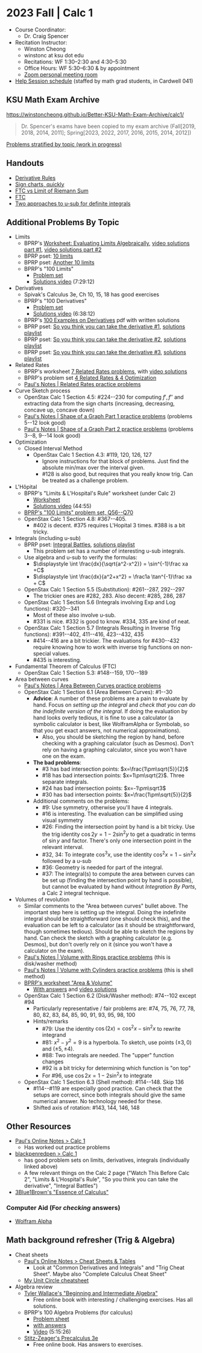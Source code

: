 # 2023 Fall | Calc 1

<style>
 a:visited {
  color: darkorchid
 }
</style>

* Course Coordinator:
  * Dr. Craig Spencer
* Recitation Instructor:
  * Winston Cheong
  * winstonc at ksu dot edu
  * Recitations: WF 1:30&ndash;2:30 and 4:30&ndash;5:30
  * Office Hours: WF 5:30&ndash;6:30 & by appointment
  * [Zoom personal meeting room](https://ksu.zoom.us/j/2293865582?pwd=Z0dqUTQrUSt6THRBOW41SG43aitmdz09)
* [Help Session schedule](https://www.math.ksu.edu/student-success/ugrad/help/helpsess.html) (staffed by math grad students, in Cardwell 041)

## KSU Math Exam Archive

<https://winstoncheong.github.io/Better-KSU-Math-Exam-Archive/calc1/>

> Dr. Spencer's exams have been copied to my exam archive (Fall[2019, 2018, 2014, 2011]; Spring[2023, 2022, 2017, 2016, 2015, 2014, 2012])

[Problems stratified by topic (work in progress)](https://www.dropbox.com/scl/fi/0iqs4u9ye1l81n8lqbp0y/calc1.pdf?rlkey=88vqkragsy2v3ya369tsyhdh6&dl=0)

## Handouts

* [Derivative Rules](https://www.overleaf.com/read/jdrdvfwttfsn)
* [Sign charts, quickly](https://www.overleaf.com/read/xnmpzxyfhctb)
* [FTC vs Limit of Riemann Sum](https://www.overleaf.com/read/jrtbnfndcfhk#519ea7)
* [FTC](https://www.overleaf.com/read/qzwbtqjmxwqd#7be7eb)
* [Two approaches to u-sub for definite integrals](https://www.overleaf.com/read/wkthxvjcqmft#7b92fa)

## Additional Problems By Topic

* Limits
  * BPRP's [Worksheet: Evaluating Limits Algebraically](https://www.blackpenredpen.com/_files/ugd/287ba5_711200aeda034491b72cd34203466728.pdf), [video solutions part #1](https://youtu.be/pj4GNwxGiNk), [video solutions part #2](https://youtu.be/Nrq0yO1eZF8)
  * BPRP pset: [10 limits](https://www.blackpenredpen.com/_files/ugd/287ba5_9ae96c88a40847d6b24533ce40bd68b4.pdf)
  * BPRP pset: [Another 10 limits](https://www.blackpenredpen.com/_files/ugd/287ba5_2d7322800a664b968811f8d189ba0a57.pdf)
  * BPRP's "100 Limits"
    * [Problem set](https://www.blackpenredpen.com/_files/ugd/287ba5_4c2b4ae62fe84ae894f8c80790e32a67.pdf)
    * [Solutions video](https://youtu.be/TglD4Y6lmQk) (7:29:12)
* Derivatives
  * Spivak's Calculus 3e, Ch 10, 15, 18 has good exercises
  * BPRP's "100 Derivatives"
    * [Problem set](https://www.blackpenredpen.com/_files/ugd/287ba5_b5b6cc959ca44e619bbc9b0ba20d69b1.pdf)
    * [Solutions video](https://youtu.be/AegzQ_dip8k) (6:38:12)
  * BPRP's [100 Examples on Derivatives](https://www.blackpenredpen.com/_files/ugd/287ba5_08cbd14c7b7a431db3c5e8f812fba901.pdf) pdf with written solutions
  * BPRP pset: [So you think you can take the derivative #1](https://www.blackpenredpen.com/_files/ugd/287ba5_f282a9b6a7d7485e97b569a9bac5551b.pdf), [solutions playlist](https://www.youtube.com/playlist?list=PLj7p5OoL6vGy2Dvrkl0sVmHmJ8nfFJkUA)
  * BPRP pset: [So you think you can take the derivative #2](https://www.blackpenredpen.com/_files/ugd/287ba5_e9a3a2f6bcb0415c866ffc6521f1f7f1.pdf), [solutions playlist](https://www.youtube.com/playlist?list=PLj7p5OoL6vGyMA4ry3PU4d_vIbD2qObSY)
  * BPRP pset: [So you think you can take the derivative #3](https://www.blackpenredpen.com/_files/ugd/287ba5_83f8449c7a2c4186ab354416fec2b576.pdf), [solutions playlist](https://www.youtube.com/playlist?list=PLj7p5OoL6vGx7PlpS44o3SSx4zLtB4F7B&disable_polymer=true)
* Related Rates
  * BPRP's worksheet [7 Related Rates problems](https://www.blackpenredpen.com/_files/ugd/287ba5_dc24528101234bc8a2e6075d28b5f90b.pdf), with [video solutions](https://youtu.be/vGaE9AsdZ2Q)
  * BPRP's problem set [4 Related Rates & 4 Optimization](https://www.blackpenredpen.com/_files/ugd/287ba5_3499f1db56844d3cabf2a0851156c05b.pdf)
  * [Paul's Notes | Related Rates practice problems](https://tutorial.math.lamar.edu/Problems/CalcI/RelatedRates.aspx)
* Curve Sketch process
  * OpenStax Calc 1 Section 4.5: #224--230 for computing $f', f''$ and extracting data from the sign charts (increasing, decreasing, concave up, concave down)
  * [Paul's Notes | Shape of a Graph Part 1 practice problems](https://tutorial.math.lamar.edu/Problems/CalcI/ShapeofGraphPtI.aspx) (problems 5--12 look good)
  * [Paul's Notes | Shape of a Graph Part 2 practice problems](https://tutorial.math.lamar.edu/Problems/CalcI/ShapeofGraphPtII.aspx) (problems 3--8, 9--14 look good)
* Optimization
  * Closed Interval Method
    * OpenStax Calc 1 Section 4.3: #119, 120, 126, 127
      * Ignore instructions for that block of problems. Just find the absolute min/max over the interval given.
      * #128 is also good, but requires that you really know trig. Can be treated as a challenge problem.
* L'Hôpital
  * BPRP's "Limits & L'Hospital's Rule" worksheet (under Calc 2)
    * [Worksheet](https://www.blackpenredpen.com/_files/ugd/287ba5_fc19d8f3e1a94c4295298047578e2197.pdf)
    * [Solutions video](https://youtu.be/tsptFBqf2Ug) (44:55)
  * [BPRP's "100 Limits" problem set, Q56--Q70](https://www.blackpenredpen.com/_files/ugd/287ba5_4c2b4ae62fe84ae894f8c80790e32a67.pdf#page=6)
  * OpenStax Calc 1 Section 4.8: #367--405.
    * #402 is decent. #375 requires L'Hopital 3 times. #388 is a bit tricky.
* Integrals (including u-sub)
  * BPRP pset: [Integral Battles](https://www.blackpenredpen.com/_files/ugd/287ba5_2a5ba3f5a8904f5896cb6548649a42ed.pdf), [solutions playlist](https://www.youtube.com/playlist?list=PLj7p5OoL6vGymFhgX39LrAVSPLwi8ZW3W)
    * This problem set has a number of interesting u-sub integrals.
  * Use algebra and u-sub to verify the formulas:
    * $\displaystyle \int \frac{dx}{\sqrt{a^2-x^2}} = \sin^{-1}\frac xa +C$
    * $\displaystyle \int \frac{dx}{a^2+x^2} = \frac1a \tan^{-1}\frac xa + C$
  * OpenStax Calc 1 Section 5.5 (Substitution): #261--287, 292--297
    * The trickier ones are #282, 283. Also decent: #285, 286, 287
  * OpenStax Calc 1 Section 5.6 (Integrals involving Exp and Log functions): #320--341
    * Most of these also involve u-sub.
    * #331 is nice. #332 is good to know. #334, 335 are kind of neat.
  * OpenStax Calc 1 Section 5.7 (Integrals Resulting in Inverse Trig functions): #391--402, 411--416, 423--432, 435
    * #414--416 are a bit trickier. The evaluations for #430--432 require knowing how to work with inverse trig functions on non-special values.
    * #435 is interesting.
* Fundamental Theorem of Calculus (FTC)
  * OpenStax Calc 1 Section 5.3: #148--159, 170--189
* Area between curves
  * [Paul's Notes | Area Between Curves practice problems](https://tutorial.math.lamar.edu/Problems/CalcI/AreaBetweenCurves.aspx)
  * OpenStax Calc 1 Section 6.1 (Area Between Curves): #1--30
    * **Advice**: A number of these problems are a pain to evaluate by hand. Focus on *setting up the integral* and *check that you can do the indefinite version of the integral*. If doing the evaluation by hand looks overly tedious, it is fine to use a calculator (a symbolic calculator is best, like WolframAlpha or Symbolab, so that you get exact answers, not numerical approximations).
      * Also, you should be sketching the region by hand, before checking with a graphing calculator (such as Desmos). Don't rely on having a graphing calculator, since you won't have one on the exam.
    * **The bad problems**:
      * #3 has bad intersection points: $x=\frac{1\pm\sqrt{5}}{2}$
      * #18 has bad intersection points: $x=1\pm\sqrt{2}$. Three separate integrals.
      * #24 has bad intersection points: $x=-1\pm\sqrt3$
      * #30 has bad intersection points: $x=\frac{1\pm\sqrt{5}}{2}$
    * Additional comments on the problems:
      * #9: Use symmetry, otherwise you'll have 4 integrals.
      * #16 is interesting. The evaluation can be simplified using visual symmetry
      * #26: Finding the intersection point by hand is a bit tricky. Use the trig identity $\cos 2y = 1-2\sin^2 y$ to get a quadratic in terms of $\sin y$ and factor. There's only one intersection point in the relevant interval.
      * #32, 34: To integrate $\cos^3 x$, use the identity $\cos^2 x = 1-\sin^2 x$ followed by a u-sub
      * #36: Geometry is needed for part of the integral.
      * #37: The integral(s) to compute the area between curves can be set up (finding the intersection point by hand is possible), but cannot be evaluated by hand without *Integration By Parts*, a Calc 2 integral technique.
* Volumes of revolution
  * Similar comments to the "Area between curves" bullet above. The important step here is setting up the integral. Doing the indefinite integral should be straightforward (one should check this), and the evaluation can be left to a calculator (as it should be straightforward, though sometimes tedious). Should be able to sketch the regions by hand. Can check the sketch with a graphing calculator (e.g. Desmos), but don't overly rely on it (since you won't have a calculator on the exam).
  * [Paul's Notes | Volume with Rings practice problems](https://tutorial.math.lamar.edu/Problems/CalcI/VolumeWithRings.aspx) (this is disk/washer method)
  * [Paul's Notes | Volume with Cylinders practice problems](https://tutorial.math.lamar.edu/Problems/CalcI/VolumeWithCylinder.aspx) (this is shell method)
  * [BPRP's worksheet "Area & Volume"](https://www.blackpenredpen.com/_files/ugd/287ba5_5da34ead633d4545b64e57ddf99fa955.pdf)
    * [With answers](https://www.blackpenredpen.com/_files/ugd/287ba5_f564a9baaed44cf9b3da29fa0e5cc72d.pdf) and [video solutions](https://www.youtube.com/watch?v=ydyXf01WNYA)
  * OpenStax Calc 1 Section 6.2 (Disk/Washer method):  #74--102 except #94
    * Particularly representative / fair problems are: #74, 75, 76, 77, 78, 80, 82, 83, 84, 85, 90, 91, 93, 95, 98, 100
    * Hints/remarks
      * #79: Use the identity $\cos(2x) = \cos^2x - \sin^2 x$ to rewrite integrand
      * #81: $x^2-y^2=9$ is a hyperbola. To sketch, use points $(\pm 3, 0)$ and $(\pm5, \pm4)$.
      * #88: Two integrals are needed. The "upper" function changes
      * #92 is a bit tricky for determining which function is "on top"
      * For #96, use $\cos 2x = 1-2\sin^2 x$ to integrate
  * OpenStax Calc 1 Section 6.3 (Shell method): #114--148. Skip 136
    * #114--#119 are especially good practice. Can check that the setups are correct, since both integrals should give the same numerical answer. No technology needed for these.
    * Shifted axis of rotation: #143, 144, 146, 148

## Other Resources

* [Paul's Online Notes > Calc 1](https://tutorial.math.lamar.edu/Classes/CalcI/CalcI.aspx)
  * Has worked out practice problems
* [blackpenredpen > Calc 1](https://www.blackpenredpen.com/calc1)
  * has good problem sets on limits, derivatives, integrals (individually linked above)
  * A few relevant things on the Calc 2 page ("Watch This Before Calc 2", "Limits & L'Hospital's Rule", "So you think you can take the derivative", "Integral Battles")
* [3Blue1Brown's "Essence of Calculus"](https://www.youtube.com/playlist?list=PLZHQObOWTQDMsr9K-rj53DwVRMYO3t5Yr)

### Computer Aid (For *checking* answers)

* [Wolfram Alpha](https://www.wolframalpha.com/)

## Math background refresher (Trig & Algebra)

* Cheat sheets
  * [Paul's Online Notes > Cheat Sheets & Tables](https://tutorial.math.lamar.edu/Extras/CheatSheets_Tables.aspx)
    * Look at "Common Derivatives and Integrals" and "Trig Cheat Sheet". Maybe also "Complete Calculus Cheat Sheet"
  * [My Unit Circle cheatsheet](https://www.overleaf.com/read/pjpffsrkrhfx)
* Algebra review
  * [Tyler Wallace's "Beginning and Intermediate Algebra"](http://www.wallace.ccfaculty.org/book/book.html)
    * Free online book with interesting / challenging exercises. Has all solutions.
  * BPRP's 100 Algebra Problems (for calculus)
    * [Problem sheet](https://www.blackpenredpen.com/_files/ugd/287ba5_88ffffbd539d419a83482923d2352fbf.pdf)
    * [with answers](https://www.blackpenredpen.com/_files/ugd/287ba5_acf73cf0458842c0b5d37b57f3c7b17e.pdf)
    * [Video](https://youtu.be/XtQIsKoHc8Q) (5:15:26)
  * [Stitz-Zeager's Precalculus 3e](https://www.stitz-zeager.com/)
    * Free online book. Has answers to exercises.
